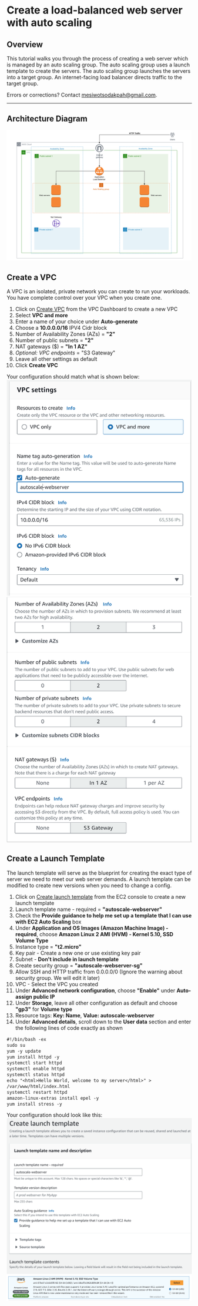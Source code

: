 # Create a load-balanced web server with auto scaling
## Overview

This tutorial walks you through the process of creating a web server which is managed by an auto scaling group. The auto scaling group uses a launch template to create the servers. The auto scaling group launches the servers into a target group. An internet-facing load balancer directs traffic to the target group.

Errors or corrections? Contact [mesiwotsodakpah@gmail.com](mailto:mesiwotsodakpah@gmail.com).

---

<!--Final rev. for launch Oct 2020-->

## Architecture Diagram
![](https://github.com/Mesiwotso-Gloria/AWS-autoscaling-project/blob/main/images/autoscale-diagram.png?raw=true)

## Create a VPC
A VPC is an isolated, private network you can create to run your workloads. You have complete control over your VPC when you create one.
1. Click on [Create VPC](https://eu-west-1.console.aws.amazon.com/vpc/home?region=eu-west-1#CreateVpc:createMode=vpcWithResources) from the VPC Dashboard to create a new VPC
2. Select **VPC and more** 
3. Enter a name of your choice under **Auto-generate**
4. Choose a **10.0.0.0/16** IPV4 Cidr block
5. Number of Availability Zones (AZs) = **"2"**
6. Number of public subnets = **"2"**
7. NAT gateways ($) = **"In 1 AZ"**
8. *Optional: VPC endpoints* = "S3 Gateway"
9. Leave all other settings as default
10. Click **Create VPC**

Your configuration should match what is shown below:
![](https://github.com/Mesiwotso-Gloria/AWS-autoscaling-project/blob/main/images/Screenshot%20163913.png?raw=true)
![](https://github.com/Mesiwotso-Gloria/AWS-autoscaling-project/blob/main/images/Screenshot%20082848.png?raw=true)

## Create a Launch Template 

The launch template will serve as the blueprint for creating the exact type of server we need to meet our web server demands. A launch template can be modified to create new versions when you need to change a config.

1. Click on [Create launch template](https://eu-west-1.console.aws.amazon.com/ec2/home?region=eu-west-1#CreateTemplate:) from the EC2 console to create a new launch template
2. Launch template name - required = **"autoscale-webserver"**
3. Check the **Provide guidance to help me set up a template that I can use with EC2 Auto Scaling** box
4. Under **Application and OS Images (Amazon Machine Image) - required**, choose **Amazon Linux 2 AMI (HVM) - Kernel 5.10, SSD Volume Type**
5. Instance type = **"t2.micro"**
6. Key pair - Create a new one or use existing key pair
7. Subnet - **Don't include in launch template**
8. Create security group = **"autoscale-webserver-sg"**
9. Allow SSH and HTTP traffic from 0.0.0.0/0 (Ignore the warning about security group. We will edit it later)
10. VPC - Select the VPC you created
11. Under **Advanced network configuration**, choose **"Enable"** under **Auto-assign public IP**
12. Under **Storage**, leave all other configuration as default and choose **"gp3"** for **Volume type**
13. Resource tags: **Key: Name**, **Value: autoscale-webserver**
14. Under **Advanced details**, scroll down to the **User data** section and enter the following lines of code exactly as shown

```
#!/bin/bash -ex
sudo su
yum -y update
yum install httpd -y
systemctl start httpd
systemctl enable httpd
systemctl status httpd
echo "<html>Hello World, welcome to my server</html>" > /var/www/html/index.html
systemctl restart httpd
amazon-linux-extras install epel -y
yum install stress -y
```
Your configuration should look like this:
![](https://github.com/Mesiwotso-Gloria/AWS-autoscaling-project/blob/main/images/Screenshot%20102430.png?raw=true)
![](https://github.com/Mesiwotso-Gloria/AWS-autoscaling-project/blob/main/images/Screenshot%20090330.png?raw=true)
